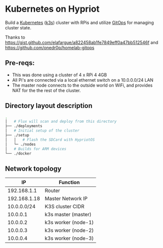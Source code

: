 # Kubernetes on Hypriot

Build a [Kubernetes](https://kubernetes.io/) ([k3s](https://github.com/rancher/k3s)) cluster with RPis and utilize [GitOps](https://www.weave.works/technologies/gitops/) for managing cluster state.

Thanks to https://gist.github.com/elafargue/a822458ab1fe7849eff0a47bb512546f and https://github.com/onedr0p/homelab-gitops

## Pre-reqs:

* This was done using a cluster of 4 x RPi 4 4GB
* All Pi's are connected via a local ethernet switch on a 10.0.0.0/24 LAN
* The master node connects to the outside world on WiFi, and provides NAT for the the rest of the cluster.

## Directory layout description

```bash
.
│   # Flux will scan and deploy from this directory
├── ./deployments
│   # Initial setup of the cluster
├── ./setup
│   │   # Flash the SDCard with HypriotOS
│   └─ ./nodes
│   # Builds for ARM devices
└── ./docker
```

## Network topology


|IP|Function|
|---|---|
|192.168.1.1|Router|
|192.168.1.18|Master Network IP|
|10.0.0.0/24|K3S cluster CIDR|
|10.0.0.1|k3s master (master)|
|10.0.0.2|k3s worker (node-1)|
|10.0.0.3|k3s worker (node-2)|
|10.0.0.4|k3s worker (node-3)|

